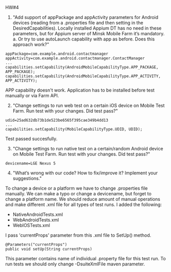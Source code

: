 HW#4

1. "Add support of appPackage and appActivity parameters for Android devices
(reading from a .properties file and then setting in the DesiredCapabilities).
Locally installed Appium DT has no need in these parameters, but for Appium
server of Minsk Mobile Farm it’s mandatory.
a. Or try to use autoLaunch capability with app as before. Does this approach work?"

```
appPackage=com.example.android.contactmanager
appActivity=com.example.android.contactmanager.ContactManager
...
capabilities.setCapability(AndroidMobileCapabilityType.APP_PACKAGE, APP_PACKAGE);
capabilities.setCapability(AndroidMobileCapabilityType.APP_ACTIVITY, APP_ACTIVITY);
```
APP capability doesn't work. Application has to be installed before test manually
or via Farm API.

2. "Change settings to run web test on a certain iOS device on Mobile Test Farm.
Run test with your changes. Did test pass?"

```
udid=25ad632db73b1de523be6565f395cae349b4dd13
...
capabilities.setCapability(MobileCapabilityType.UDID, UDID);
```
Test passed succesfully.

3. "Change settings to run native test on a certain/random Android device on Mobile
 Test Farm. Run test with your changes. Did test pass?"

```
devicename=LGE Nexus 5
```

4. "What’s wrong with our code? How to fix/improve it? Implement your suggestions."

To change a device or a platform we have to change .properties file manually.
We can make a typo or change a devicename, but forget to change a platform name.
We should reduce amount of manual operations and make different .xml file for all
types of test runs. I added the following:

- NativeAndroidTests.xml
- WebAndroidTests.xml
- WebIOSTests.xml

I pass 'currentProps' parameter from this .xml file to SetUp() method.

```
@Parameters("currentProps")
public void setUp(String currentProps)
```

This parameter contains name of individual .property file for this test run.
To run tests we should only change -DsuiteXmlFile maven parameter.
